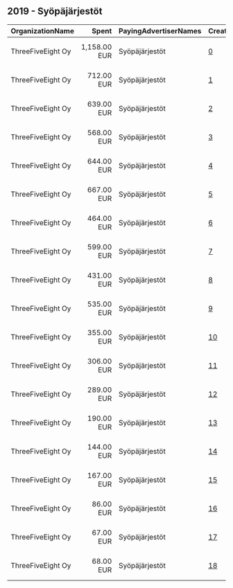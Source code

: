 ## 2019 - Syöpäjärjestöt 
|OrganizationName|Spent|PayingAdvertiserNames|CreativeUrls|Impressions|Genders|AgeBrackets|CountryCodes|BillingAddresses|CandidateBallotInformation|
|:---|---:|:---|:---|---:|:---|:---|:---|:---|:---|
|ThreeFiveEight Oy|1,158.00 EUR|Syöpäjärjestöt|[0](https://www.snap.com/political-ads/asset/2048a4005fccca393d81f5eafb5c16256b846d85ad1561dff6af1f0b68d6ca62?mediaType=mp4)|939,652||15-20|finland|"Pursimiehenkatu 26 c, 8th floor,Helsinki,00150,FI"||
|ThreeFiveEight Oy|712.00 EUR|Syöpäjärjestöt|[1](https://www.snap.com/political-ads/asset/4cf03f9852b5e6a890c7728ea8a11a393121ff31a7b38839095a301f8ee440ae?mediaType=mp4)|531,367||15-20|finland|"Pursimiehenkatu 26 c, 8th floor,Helsinki,00150,FI"||
|ThreeFiveEight Oy|639.00 EUR|Syöpäjärjestöt|[2](https://www.snap.com/political-ads/asset/22a6b507f69c11b947925dbb2948fb65f50c1aa30015f9ed21731ec2f17b62e6?mediaType=mp4)|504,983||15-20|finland|"Pursimiehenkatu 26 c, 8th floor,Helsinki,00150,FI"||
|ThreeFiveEight Oy|568.00 EUR|Syöpäjärjestöt|[3](https://www.snap.com/political-ads/asset/22a6b507f69c11b947925dbb2948fb65f50c1aa30015f9ed21731ec2f17b62e6?mediaType=mp4)|487,175||15-20|finland|"Pursimiehenkatu 26 c, 8th floor,Helsinki,00150,FI"||
|ThreeFiveEight Oy|644.00 EUR|Syöpäjärjestöt|[4](https://www.snap.com/political-ads/asset/2048a4005fccca393d81f5eafb5c16256b846d85ad1561dff6af1f0b68d6ca62?mediaType=mp4)|485,797||15-20|finland|"Pursimiehenkatu 26 c, 8th floor,Helsinki,00150,FI"||
|ThreeFiveEight Oy|667.00 EUR|Syöpäjärjestöt|[5](https://www.snap.com/political-ads/asset/f3e0494c87eaa58b38ae14e75a4559d4d1393903155895d78510cf1d445d4fdd?mediaType=mp4)|449,470||15-20|finland|"Pursimiehenkatu 26 c, 8th floor,Helsinki,00150,FI"||
|ThreeFiveEight Oy|464.00 EUR|Syöpäjärjestöt|[6](https://www.snap.com/political-ads/asset/22a6b507f69c11b947925dbb2948fb65f50c1aa30015f9ed21731ec2f17b62e6?mediaType=mp4)|373,392||15-20|finland|"Pursimiehenkatu 26 c, 8th floor,Helsinki,00150,FI"||
|ThreeFiveEight Oy|599.00 EUR|Syöpäjärjestöt|[7](https://www.snap.com/political-ads/asset/fac2eba7b05678de3110081b65dcd874da7721005fbd0f1217b9b0e58dda3461?mediaType=mp4)|366,208||18-|finland|"Pursimiehenkatu 26 c, 8th floor,Helsinki,00150,FI"||
|ThreeFiveEight Oy|431.00 EUR|Syöpäjärjestöt|[8](https://www.snap.com/political-ads/asset/2048a4005fccca393d81f5eafb5c16256b846d85ad1561dff6af1f0b68d6ca62?mediaType=mp4)|334,763||15-20|finland|"Pursimiehenkatu 26 c, 8th floor,Helsinki,00150,FI"||
|ThreeFiveEight Oy|535.00 EUR|Syöpäjärjestöt|[9](https://www.snap.com/political-ads/asset/ca6e865e61cb4068a96cfd94cc20cc7de8ee26031a52d9a340d35db6b30c18cf?mediaType=mp4)|332,746||15-20|finland|"Pursimiehenkatu 26 c, 8th floor,Helsinki,00150,FI"||
|ThreeFiveEight Oy|355.00 EUR|Syöpäjärjestöt|[10](https://www.snap.com/political-ads/asset/fc14de749dde4bdff43777842eccd0c7a38e6b97fd6bedf7eb29148388de6373?mediaType=mp4)|276,895||15-20|finland|"Pursimiehenkatu 26 c, 8th floor,Helsinki,00150,FI"||
|ThreeFiveEight Oy|306.00 EUR|Syöpäjärjestöt|[11](https://www.snap.com/political-ads/asset/fc14de749dde4bdff43777842eccd0c7a38e6b97fd6bedf7eb29148388de6373?mediaType=mp4)|239,933||15-20|finland|"Pursimiehenkatu 26 c, 8th floor,Helsinki,00150,FI"||
|ThreeFiveEight Oy|289.00 EUR|Syöpäjärjestöt|[12](https://www.snap.com/political-ads/asset/4cf03f9852b5e6a890c7728ea8a11a393121ff31a7b38839095a301f8ee440ae?mediaType=mp4)|226,703||15-20|finland|"Pursimiehenkatu 26 c, 8th floor,Helsinki,00150,FI"||
|ThreeFiveEight Oy|190.00 EUR|Syöpäjärjestöt|[13](https://www.snap.com/political-ads/asset/ca6e865e61cb4068a96cfd94cc20cc7de8ee26031a52d9a340d35db6b30c18cf?mediaType=mp4)|149,499||15-20|finland|"Pursimiehenkatu 26 c, 8th floor,Helsinki,00150,FI"||
|ThreeFiveEight Oy|144.00 EUR|Syöpäjärjestöt|[14](https://www.snap.com/political-ads/asset/f3e0494c87eaa58b38ae14e75a4559d4d1393903155895d78510cf1d445d4fdd?mediaType=mp4)|119,287||15-20|finland|"Pursimiehenkatu 26 c, 8th floor,Helsinki,00150,FI"||
|ThreeFiveEight Oy|167.00 EUR|Syöpäjärjestöt|[15](https://www.snap.com/political-ads/asset/ca6e865e61cb4068a96cfd94cc20cc7de8ee26031a52d9a340d35db6b30c18cf?mediaType=mp4)|115,564||15-20|finland|"Pursimiehenkatu 26 c, 8th floor,Helsinki,00150,FI"||
|ThreeFiveEight Oy|86.00 EUR|Syöpäjärjestöt|[16](https://www.snap.com/political-ads/asset/fc14de749dde4bdff43777842eccd0c7a38e6b97fd6bedf7eb29148388de6373?mediaType=mp4)|65,233||15-20|finland|"Pursimiehenkatu 26 c, 8th floor,Helsinki,00150,FI"||
|ThreeFiveEight Oy|67.00 EUR|Syöpäjärjestöt|[17](https://www.snap.com/political-ads/asset/f3e0494c87eaa58b38ae14e75a4559d4d1393903155895d78510cf1d445d4fdd?mediaType=mp4)|54,560||15-20|finland|"Pursimiehenkatu 26 c, 8th floor,Helsinki,00150,FI"||
|ThreeFiveEight Oy|68.00 EUR|Syöpäjärjestöt|[18](https://www.snap.com/political-ads/asset/4cf03f9852b5e6a890c7728ea8a11a393121ff31a7b38839095a301f8ee440ae?mediaType=mp4)|52,270||15-20|finland|"Pursimiehenkatu 26 c, 8th floor,Helsinki,00150,FI"||
